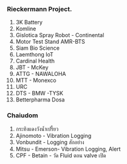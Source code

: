 ### Rieckermann Project.
1) 3K Battery
2) Komline
3) Gislotica Spray Robot - Continental
4) Motor Test Stand AMR-BTS
5) Siam Bio Science
6) Laemthong IoT
7) Cardinal Health
8) JBT - McKey
9) ATTG - NAWALOHA
10) MTT - Monexco
11) URC
12) DTS - BMW -TYSK
13) Betterpharma Dosa

### Chaiudom
1) กระทิงแดงวังน้ำเปรี้ยว
2) Ajinomoto - Vibration Logging
3) Vonbundit - Logging สักอย่าง
4) Mitsu - Emerson- Vibration Logging, Alert
5) CPF - Betain - วัด Fluid ตอน valve เปิด